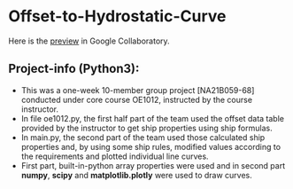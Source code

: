 # Offset-to-Hydrostatic-Curve

Here is the [preview](https://colab.research.google.com/drive/1TVjKVGGSCPFQxy4BNVjx3S01Usd9NLqC#scrollTo=H6mp1mqfFU1Y) in Google Collaboratory.

## Project-info (Python3):
- This was a one-week 10-member group project [NA21B059-68] conducted under core course OE1012, instructed by the course instructor.
- In file oe1012.py, the first half part of the team used the offset data table provided by the instructor to get ship properties using ship formulas.
- In main.py, the second part of the team used those calculated ship properties and, by using some ship rules, modified values according to the requirements and plotted individual line curves.
- First part, built-in-python array properties were used and in second part **numpy**, **scipy** and **matplotlib.plotly** were used to draw curves.
